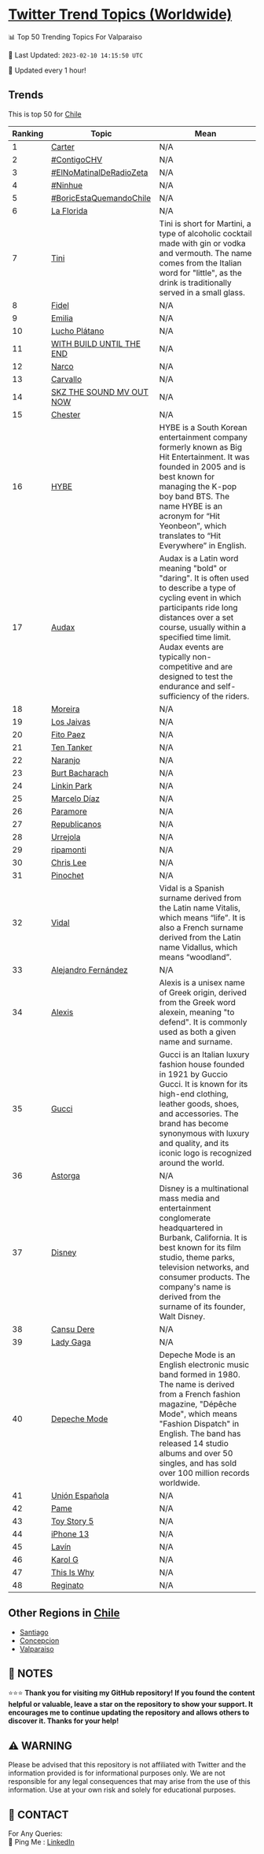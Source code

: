 [Twitter Trend Topics (Worldwide)](https://github.com/ErcinDedeoglu/Twitter-Trend-Topics)
==========


📊 Top 50 Trending Topics For Valparaiso

📆 Last Updated: `2023-02-10 14:15:50 UTC`

🔧 Updated every 1 hour!


## Trends

This is top 50 for [Chile](</Chile>)

| Ranking | Topic | Mean |
| ------- | ------------ | ------------ |
| 1 | [Carter](http://twitter.com/search?q=Carter) | N/A |
| 2 | [#ContigoCHV](http://twitter.com/search?q=%23ContigoCHV) | N/A |
| 3 | [#ElNoMatinalDeRadioZeta](http://twitter.com/search?q=%23ElNoMatinalDeRadioZeta) | N/A |
| 4 | [#Ninhue](http://twitter.com/search?q=%23Ninhue) | N/A |
| 5 | [#BoricEstaQuemandoChile](http://twitter.com/search?q=%23BoricEstaQuemandoChile) | N/A |
| 6 | [La Florida](http://twitter.com/search?q=La+Florida) | N/A |
| 7 | [Tini](http://twitter.com/search?q=Tini) | Tini is short for Martini, a type of alcoholic cocktail made with gin or vodka and vermouth. The name comes from the Italian word for "little", as the drink is traditionally served in a small glass. |
| 8 | [Fidel](http://twitter.com/search?q=Fidel) | N/A |
| 9 | [Emilia](http://twitter.com/search?q=Emilia) | N/A |
| 10 | [Lucho Plátano](http://twitter.com/search?q=Lucho+Pl%c3%a1tano) | N/A |
| 11 | [WITH BUILD UNTIL THE END](http://twitter.com/search?q=WITH+BUILD+UNTIL+THE+END) | N/A |
| 12 | [Narco](http://twitter.com/search?q=Narco) | N/A |
| 13 | [Carvallo](http://twitter.com/search?q=Carvallo) | N/A |
| 14 | [SKZ THE SOUND MV OUT NOW](http://twitter.com/search?q=SKZ+THE+SOUND+MV+OUT+NOW) | N/A |
| 15 | [Chester](http://twitter.com/search?q=Chester) | N/A |
| 16 | [HYBE](http://twitter.com/search?q=HYBE) | HYBE is a South Korean entertainment company formerly known as Big Hit Entertainment. It was founded in 2005 and is best known for managing the K-pop boy band BTS. The name HYBE is an acronym for “Hit Yeonbeon”, which translates to “Hit Everywhere” in English. |
| 17 | [Audax](http://twitter.com/search?q=Audax) | Audax is a Latin word meaning "bold" or "daring". It is often used to describe a type of cycling event in which participants ride long distances over a set course, usually within a specified time limit. Audax events are typically non-competitive and are designed to test the endurance and self-sufficiency of the riders. |
| 18 | [Moreira](http://twitter.com/search?q=Moreira) | N/A |
| 19 | [Los Jaivas](http://twitter.com/search?q=Los+Jaivas) | N/A |
| 20 | [Fito Paez](http://twitter.com/search?q=Fito+Paez) | N/A |
| 21 | [Ten Tanker](http://twitter.com/search?q=Ten+Tanker) | N/A |
| 22 | [Naranjo](http://twitter.com/search?q=Naranjo) | N/A |
| 23 | [Burt Bacharach](http://twitter.com/search?q=Burt+Bacharach) | N/A |
| 24 | [Linkin Park](http://twitter.com/search?q=Linkin+Park) | N/A |
| 25 | [Marcelo Díaz](http://twitter.com/search?q=Marcelo+D%c3%adaz) | N/A |
| 26 | [Paramore](http://twitter.com/search?q=Paramore) | N/A |
| 27 | [Republicanos](http://twitter.com/search?q=Republicanos) | N/A |
| 28 | [Urrejola](http://twitter.com/search?q=Urrejola) | N/A |
| 29 | [ripamonti](http://twitter.com/search?q=ripamonti) | N/A |
| 30 | [Chris Lee](http://twitter.com/search?q=Chris+Lee) | N/A |
| 31 | [Pinochet](http://twitter.com/search?q=Pinochet) | N/A |
| 32 | [Vidal](http://twitter.com/search?q=Vidal) | Vidal is a Spanish surname derived from the Latin name Vitalis, which means “life”. It is also a French surname derived from the Latin name Vidallus, which means “woodland”. |
| 33 | [Alejandro Fernández](http://twitter.com/search?q=Alejandro+Fern%c3%a1ndez) | N/A |
| 34 | [Alexis](http://twitter.com/search?q=Alexis) | Alexis is a unisex name of Greek origin, derived from the Greek word alexein, meaning "to defend". It is commonly used as both a given name and surname. |
| 35 | [Gucci](http://twitter.com/search?q=Gucci) | Gucci is an Italian luxury fashion house founded in 1921 by Guccio Gucci. It is known for its high-end clothing, leather goods, shoes, and accessories. The brand has become synonymous with luxury and quality, and its iconic logo is recognized around the world. |
| 36 | [Astorga](http://twitter.com/search?q=Astorga) | N/A |
| 37 | [Disney](http://twitter.com/search?q=Disney) | Disney is a multinational mass media and entertainment conglomerate headquartered in Burbank, California. It is best known for its film studio, theme parks, television networks, and consumer products. The company's name is derived from the surname of its founder, Walt Disney. |
| 38 | [Cansu Dere](http://twitter.com/search?q=Cansu+Dere) | N/A |
| 39 | [Lady Gaga](http://twitter.com/search?q=Lady+Gaga) | N/A |
| 40 | [Depeche Mode](http://twitter.com/search?q=Depeche+Mode) | Depeche Mode is an English electronic music band formed in 1980. The name is derived from a French fashion magazine, "Dépêche Mode", which means "Fashion Dispatch" in English. The band has released 14 studio albums and over 50 singles, and has sold over 100 million records worldwide. |
| 41 | [Unión Española](http://twitter.com/search?q=Uni%c3%b3n+Espa%c3%b1ola) | N/A |
| 42 | [Pame](http://twitter.com/search?q=Pame) | N/A |
| 43 | [Toy Story 5](http://twitter.com/search?q=Toy+Story+5) | N/A |
| 44 | [iPhone 13](http://twitter.com/search?q=iPhone+13) | N/A |
| 45 | [Lavín](http://twitter.com/search?q=Lav%c3%adn) | N/A |
| 46 | [Karol G](http://twitter.com/search?q=Karol+G) | N/A |
| 47 | [This Is Why](http://twitter.com/search?q=This+Is+Why) | N/A |
| 48 | [Reginato](http://twitter.com/search?q=Reginato) | N/A |



## Other Regions in [Chile](</Chile>)

* [Santiago](</Chile/Santiago.md>)
* [Concepcion](</Chile/Concepcion.md>)
* [Valparaiso](</Chile/Valparaiso.md>)



## 📝 NOTES

⭐⭐⭐ **Thank you for visiting my GitHub repository! If you found the content helpful or valuable, leave a star on the repository to show your support. It encourages me to continue updating the repository and allows others to discover it. Thanks for your help!**


## ⚠️ WARNING

Please be advised that this repository is not affiliated with Twitter and the information provided is for informational purposes only. We are not responsible for any legal consequences that may arise from the use of this information. Use at your own risk and solely for educational purposes.


## 📨 CONTACT

 For Any Queries:  
            🏓 Ping Me : [LinkedIn](https://www.linkedin.com/in/ercindedeoglu/)
